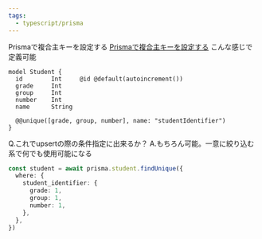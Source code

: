```yaml
---
tags:
  - typescript/prisma
---
```


Prismaで複合主キーを設定する
[Prismaで複合主キーを設定する](https://zenn.dev/kaz_z/articles/prisma-unique-key)
こんな感じで定義可能
```
model Student {
  id        Int     @id @default(autoincrement())
  grade     Int
  group     Int
  number    Int
  name      String

  @@unique([grade, group, number], name: "studentIdentifier")
}
```
Q.これでupsertの際の条件指定に出来るか？
A.もちろん可能。一意に絞り込む系で何でも使用可能になる
```ts
const student = await prisma.student.findUnique({
  where: {
    student_identifier: {
      grade: 1,
      group: 1,
      number: 1,
    },
  },
})
```